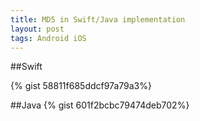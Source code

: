 ```yaml
---
title: MD5 in Swift/Java implementation
layout: post
tags: Android iOS
---
```


##Swift

{% gist 58811f685ddcf97a79a3%}

##Java
{% gist 601f2bcbc79474deb702%}